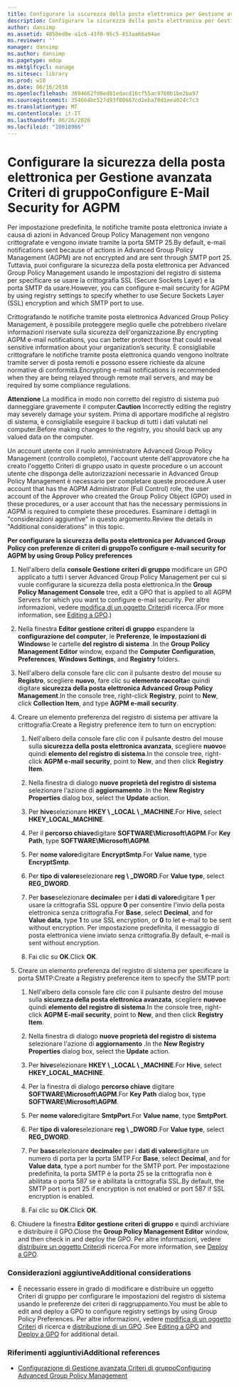 ```yaml
---
title: Configurare la sicurezza della posta elettronica per Gestione avanzata Criteri di gruppo
description: Configurare la sicurezza della posta elettronica per Gestione avanzata Criteri di gruppo
author: dansimp
ms.assetid: 4850ed8e-a1c6-43f0-95c5-853aa66a94ae
ms.reviewer: ''
manager: dansimp
ms.author: dansimp
ms.pagetype: mdop
ms.mktglfcycl: manage
ms.sitesec: library
ms.prod: w10
ms.date: 06/16/2016
ms.openlocfilehash: 3694662fd0ed81edacd16cf55ac9760b1be2ba97
ms.sourcegitcommit: 354664bc527d93f80687cd2eba70d1eea024c7c3
ms.translationtype: MT
ms.contentlocale: it-IT
ms.lasthandoff: 06/26/2020
ms.locfileid: "10818986"
---
```

# <span data-ttu-id="8205e-103">Configurare la sicurezza della posta elettronica per Gestione avanzata Criteri di gruppo</span><span class="sxs-lookup"><span data-stu-id="8205e-103">Configure E-Mail Security for AGPM</span></span>


<span data-ttu-id="8205e-104">Per impostazione predefinita, le notifiche tramite posta elettronica inviate a causa di azioni in Advanced Group Policy Management non vengono crittografate e vengono inviate tramite la porta SMTP 25.</span><span class="sxs-lookup"><span data-stu-id="8205e-104">By default, e-mail notifications sent because of actions in Advanced Group Policy Management (AGPM) are not encrypted and are sent through SMTP port 25.</span></span> <span data-ttu-id="8205e-105">Tuttavia, puoi configurare la sicurezza della posta elettronica per Advanced Group Policy Management usando le impostazioni del registro di sistema per specificare se usare la crittografia SSL (Secure Sockets Layer) e la porta SMTP da usare.</span><span class="sxs-lookup"><span data-stu-id="8205e-105">However, you can configure e-mail security for AGPM by using registry settings to specify whether to use Secure Sockets Layer (SSL) encryption and which SMTP port to use.</span></span>

<span data-ttu-id="8205e-106">Crittografando le notifiche tramite posta elettronica Advanced Group Policy Management, è possibile proteggere meglio quelle che potrebbero rivelare informazioni riservate sulla sicurezza dell'organizzazione.</span><span class="sxs-lookup"><span data-stu-id="8205e-106">By encrypting AGPM e-mail notifications, you can better protect those that could reveal sensitive information about your organization’s security.</span></span> <span data-ttu-id="8205e-107">È consigliabile crittografare le notifiche tramite posta elettronica quando vengono inoltrate tramite server di posta remoti e possono essere richieste da alcune normative di conformità.</span><span class="sxs-lookup"><span data-stu-id="8205e-107">Encrypting e-mail notifications is recommended when they are being relayed through remote mail servers, and may be required by some compliance regulations.</span></span>

<span data-ttu-id="8205e-108">**Attenzione**  La modifica in modo non corretto del registro di sistema può danneggiare gravemente il computer.</span><span class="sxs-lookup"><span data-stu-id="8205e-108">**Caution** Incorrectly editing the registry may severely damage your system.</span></span> <span data-ttu-id="8205e-109">Prima di apportare modifiche al registro di sistema, è consigliabile eseguire il backup di tutti i dati valutati nel computer.</span><span class="sxs-lookup"><span data-stu-id="8205e-109">Before making changes to the registry, you should back up any valued data on the computer.</span></span>

 

<span data-ttu-id="8205e-110">Un account utente con il ruolo amministratore Advanced Group Policy Management (controllo completo), l'account utente dell'approvatore che ha creato l'oggetto Criteri di gruppo usato in queste procedure o un account utente che disponga delle autorizzazioni necessarie in Advanced Group Policy Management è necessario per completare queste procedure.</span><span class="sxs-lookup"><span data-stu-id="8205e-110">A user account that has the AGPM Administrator (Full Control) role, the user account of the Approver who created the Group Policy Object (GPO) used in these procedures, or a user account that has the necessary permissions in AGPM is required to complete these procedures.</span></span> <span data-ttu-id="8205e-111">Esaminare i dettagli in "considerazioni aggiuntive" in questo argomento.</span><span class="sxs-lookup"><span data-stu-id="8205e-111">Review the details in "Additional considerations" in this topic.</span></span>

**<span data-ttu-id="8205e-112">Per configurare la sicurezza della posta elettronica per Advanced Group Policy con preferenze di criteri di gruppo</span><span class="sxs-lookup"><span data-stu-id="8205e-112">To configure e-mail security for AGPM by using Group Policy preferences</span></span>**

1.  <span data-ttu-id="8205e-113">Nell'albero della **console Gestione criteri di gruppo** modificare un GPO applicato a tutti i server Advanced Group Policy Management per cui si vuole configurare la sicurezza della posta elettronica.</span><span class="sxs-lookup"><span data-stu-id="8205e-113">In the **Group Policy Management Console** tree, edit a GPO that is applied to all AGPM Servers for which you want to configure e-mail security.</span></span> <span data-ttu-id="8205e-114">Per altre informazioni, vedere [modifica di un oggetto Criteri](editing-a-gpo-agpm30ops.md)di ricerca.</span><span class="sxs-lookup"><span data-stu-id="8205e-114">(For more information, see [Editing a GPO](editing-a-gpo-agpm30ops.md).)</span></span>

2.  <span data-ttu-id="8205e-115">Nella finestra **Editor gestione criteri di gruppo** espandere la **configurazione del computer**, le **Preferenze**, **le impostazioni di Windows**e le cartelle **del registro di sistema** .</span><span class="sxs-lookup"><span data-stu-id="8205e-115">In the **Group Policy Management Editor** window, expand the **Computer Configuration**, **Preferences**, **Windows Settings**, and **Registry** folders.</span></span>

3.  <span data-ttu-id="8205e-116">Nell'albero della console fare clic con il pulsante destro del mouse su **Registro**, scegliere **nuovo**, fare clic su **elemento raccolta**e quindi digitare **sicurezza della posta elettronica Advanced Group Policy Management**.</span><span class="sxs-lookup"><span data-stu-id="8205e-116">In the console tree, right-click **Registry**, point to **New**, click **Collection Item**, and type **AGPM e-mail security**.</span></span>

4.  <span data-ttu-id="8205e-117">Creare un elemento preferenza del registro di sistema per attivare la crittografia:</span><span class="sxs-lookup"><span data-stu-id="8205e-117">Create a Registry preference item to turn on encryption:</span></span>

    1.  <span data-ttu-id="8205e-118">Nell'albero della console fare clic con il pulsante destro del mouse sulla **sicurezza della posta elettronica avanzata**, scegliere **nuovo**e quindi **elemento del registro di sistema**.</span><span class="sxs-lookup"><span data-stu-id="8205e-118">In the console tree, right-click **AGPM e-mail security**, point to **New**, and then click **Registry Item**.</span></span>

    2.  <span data-ttu-id="8205e-119">Nella finestra di dialogo **nuove proprietà del registro di sistema** selezionare l'azione di **aggiornamento** .</span><span class="sxs-lookup"><span data-stu-id="8205e-119">In the **New Registry Properties** dialog box, select the **Update** action.</span></span>

    3.  <span data-ttu-id="8205e-120">Per **hive**selezionare **HKEY \ _LOCAL \ _MACHINE**.</span><span class="sxs-lookup"><span data-stu-id="8205e-120">For **Hive**, select **HKEY\_LOCAL\_MACHINE**.</span></span>

    4.  <span data-ttu-id="8205e-121">Per il **percorso chiave**digitare **SOFTWARE\\Microsoft\\AGPM**.</span><span class="sxs-lookup"><span data-stu-id="8205e-121">For **Key Path**, type **SOFTWARE\\Microsoft\\AGPM**.</span></span>

    5.  <span data-ttu-id="8205e-122">Per **nome valore**digitare **EncryptSmtp**.</span><span class="sxs-lookup"><span data-stu-id="8205e-122">For **Value name**, type **EncryptSmtp**.</span></span>

    6.  <span data-ttu-id="8205e-123">Per **tipo di valore**selezionare **reg \ _DWORD**.</span><span class="sxs-lookup"><span data-stu-id="8205e-123">For **Value type**, select **REG\_DWORD**.</span></span>

    7.  <span data-ttu-id="8205e-124">Per **base**selezionare **decimale**e per **i dati di valore**digitare **1** per usare la crittografia SSL oppure **0** per consentire l'invio della posta elettronica senza crittografia.</span><span class="sxs-lookup"><span data-stu-id="8205e-124">For **Base**, select **Decimal**, and for **Value data**, type **1** to use SSL encryption, or **0** to let e-mail to be sent without encryption.</span></span> <span data-ttu-id="8205e-125">Per impostazione predefinita, il messaggio di posta elettronica viene inviato senza crittografia.</span><span class="sxs-lookup"><span data-stu-id="8205e-125">By default, e-mail is sent without encryption.</span></span>

    8.  <span data-ttu-id="8205e-126">Fai clic su **OK**.</span><span class="sxs-lookup"><span data-stu-id="8205e-126">Click **OK**.</span></span>

5.  <span data-ttu-id="8205e-127">Creare un elemento preferenza del registro di sistema per specificare la porta SMTP:</span><span class="sxs-lookup"><span data-stu-id="8205e-127">Create a Registry preference item to specify the SMTP port:</span></span>

    1.  <span data-ttu-id="8205e-128">Nell'albero della console fare clic con il pulsante destro del mouse sulla **sicurezza della posta elettronica avanzata**, scegliere **nuovo**e quindi **elemento del registro di sistema**.</span><span class="sxs-lookup"><span data-stu-id="8205e-128">In the console tree, right-click **AGPM E-mail security**, point to **New**, and then click **Registry Item**.</span></span>

    2.  <span data-ttu-id="8205e-129">Nella finestra di dialogo **nuove proprietà del registro di sistema** selezionare l'azione di **aggiornamento** .</span><span class="sxs-lookup"><span data-stu-id="8205e-129">In the **New Registry Properties** dialog box, select the **Update** action.</span></span>

    3.  <span data-ttu-id="8205e-130">Per **hive**selezionare **HKEY \ _LOCAL \ _MACHINE**.</span><span class="sxs-lookup"><span data-stu-id="8205e-130">For **Hive**, select **HKEY\_LOCAL\_MACHINE**.</span></span>

    4.  <span data-ttu-id="8205e-131">Per la finestra di dialogo **percorso chiave** digitare **SOFTWARE\\Microsoft\\AGPM**.</span><span class="sxs-lookup"><span data-stu-id="8205e-131">For **Key Path** dialog box, type **SOFTWARE\\Microsoft\\AGPM**.</span></span>

    5.  <span data-ttu-id="8205e-132">Per **nome valore**digitare **SmtpPort**.</span><span class="sxs-lookup"><span data-stu-id="8205e-132">For **Value name**, type **SmtpPort**.</span></span>

    6.  <span data-ttu-id="8205e-133">Per **tipo di valore**selezionare **reg \ _DWORD**.</span><span class="sxs-lookup"><span data-stu-id="8205e-133">For **Value type**, select **REG\_DWORD**.</span></span>

    7.  <span data-ttu-id="8205e-134">Per **base**selezionare **decimale**e per i **dati di valore**digitare un numero di porta per la porta SMTP.</span><span class="sxs-lookup"><span data-stu-id="8205e-134">For **Base**, select **Decimal**, and for **Value data**, type a port number for the SMTP port.</span></span> <span data-ttu-id="8205e-135">Per impostazione predefinita, la porta SMTP è la porta 25 se la crittografia non è abilitata o porta 587 se è abilitata la crittografia SSL.</span><span class="sxs-lookup"><span data-stu-id="8205e-135">By default, the SMTP port is port 25 if encryption is not enabled or port 587 if SSL encryption is enabled.</span></span>

    8.  <span data-ttu-id="8205e-136">Fai clic su **OK**.</span><span class="sxs-lookup"><span data-stu-id="8205e-136">Click **OK**.</span></span>

6.  <span data-ttu-id="8205e-137">Chiudere la finestra **Editor gestione criteri di gruppo** e quindi archiviare e distribuire il GPO.</span><span class="sxs-lookup"><span data-stu-id="8205e-137">Close the **Group Policy Management Editor** window, and then check in and deploy the GPO.</span></span> <span data-ttu-id="8205e-138">Per altre informazioni, vedere [distribuire un oggetto Criteri](deploy-a-gpo-agpm30ops.md)di ricerca.</span><span class="sxs-lookup"><span data-stu-id="8205e-138">For more information, see [Deploy a GPO](deploy-a-gpo-agpm30ops.md).</span></span>

### <span data-ttu-id="8205e-139">Considerazioni aggiuntive</span><span class="sxs-lookup"><span data-stu-id="8205e-139">Additional considerations</span></span>

-   <span data-ttu-id="8205e-140">È necessario essere in grado di modificare e distribuire un oggetto Criteri di gruppo per configurare le impostazioni del registro di sistema usando le preferenze dei criteri di raggruppamento.</span><span class="sxs-lookup"><span data-stu-id="8205e-140">You must be able to edit and deploy a GPO to configure registry settings by using Group Policy Preferences.</span></span> <span data-ttu-id="8205e-141">Per altre informazioni, vedere [modifica di un oggetto Criteri](editing-a-gpo-agpm30ops.md) di ricerca e [distribuzione di un GPO](deploy-a-gpo-agpm30ops.md) .</span><span class="sxs-lookup"><span data-stu-id="8205e-141">See [Editing a GPO](editing-a-gpo-agpm30ops.md) and [Deploy a GPO](deploy-a-gpo-agpm30ops.md) for additional detail.</span></span>

### <span data-ttu-id="8205e-142">Riferimenti aggiuntivi</span><span class="sxs-lookup"><span data-stu-id="8205e-142">Additional references</span></span>

-   [<span data-ttu-id="8205e-143">Configurazione di Gestione avanzata Criteri di gruppo</span><span class="sxs-lookup"><span data-stu-id="8205e-143">Configuring Advanced Group Policy Management</span></span>](configuring-advanced-group-policy-management.md)

 

 






